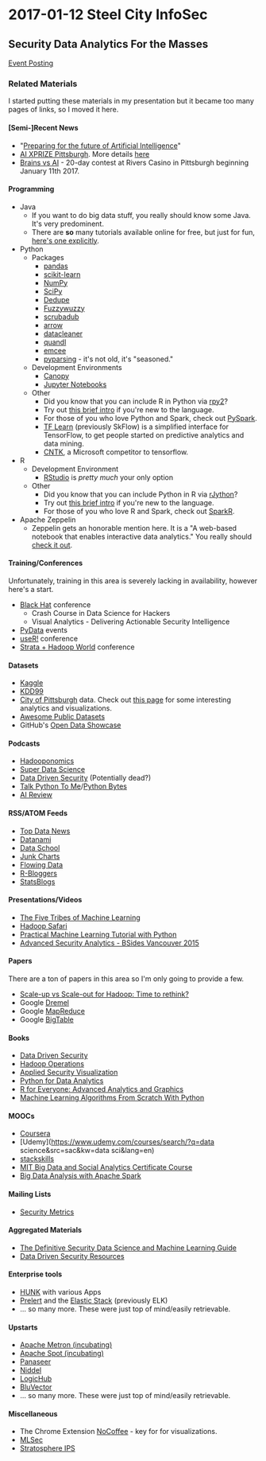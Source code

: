 # 2017-01-12 Steel City InfoSec
## Security Data Analytics For the Masses
[Event Posting](https://www.meetup.com/Steel-City-InfoSec/events/235321688/)

### Related Materials
I started putting these materials in my presentation but it became too many pages of links, so I moved it here.

#### [Semi-]Recent News
* "[Preparing for the future of Artificial Intelligence](https://www.whitehouse.gov/sites/default/files/whitehouse_files/microsites/ostp/NSTC/preparing_for_the_future_of_ai.pdf)"
* [AI XPRIZE Pittsburgh](https://www.eventbrite.com/e/xprize-pittsburgh-ai-hackathon-pitch-night-tickets-30452947586).  More details [here](http://ai.xprize.org/)
* [Brains vs AI](http://www.cmu.edu/news/stories/archives/2017/january/poker-pros-vs-AI.html) - 20-day contest at Rivers Casino in Pittsburgh beginning January 11th 2017.

#### Programming
* Java
  * If you want to do big data stuff, you really should know some Java.  It's very predominent.
  * There are **so** many tutorials available online for free, but just for fun, [here's one explicitly](http://docs.oracle.com/javase/tutorial/).
* Python
  * Packages
    * [pandas](http://pandas.pydata.org/)
    * [scikit-learn](http://scikit-learn.org/stable/)
    * [NumPy](http://www.numpy.org/)
    * [SciPy](https://www.scipy.org/)
    * [Dedupe](https://github.com/datamade/dedupe)
    * [Fuzzywuzzy](https://github.com/seatgeek/fuzzywuzzy)
    * [scrubadub](https://github.com/datascopeanalytics/scrubadub)
    * [arrow](https://github.com/crsmithdev/arrow)
    * [datacleaner](https://github.com/rhiever/datacleaner)
    * [quandl](https://www.quandl.com/tools/python)
    * [emcee](http://dan.iel.fm/emcee/current/)
    * [pyparsing](https://pypi.python.org/pypi/pyparsing/2.1.10) - it's not old, it's "seasoned."
  * Development Environments
    * [Canopy](https://store.enthought.com/downloads/#default)
    * [Jupyter Notebooks](http://jupyter.org/)
  * Other
    * Did you know that you can include R in Python via [rpy2](http://rpy2.bitbucket.org/)?
    * Try out [this brief intro](https://www.stavros.io/tutorials/python/) if you're new to the language.
    * For those of you who love Python and Spark, check out [PySpark](http://spark.apache.org/docs/0.9.0/python-programming-guide.html).
    * [TF Learn](https://github.com/tensorflow/tensorflow/tree/master/tensorflow/contrib/learn/python/learn) (previously SkFlow) is a simplified interface for TensorFlow, to get people started on predictive analytics and data mining.
    * [CNTK](https://github.com/Microsoft/CNTK/wiki), a Microsoft competitor to tensorflow.
* R
  * Development Environment
    * [RStudio](https://www.rstudio.com/) is *pretty much* your only option
  * Other
    * Did you know that you can include Python in R via [rJython](https://cran.r-project.org/web/packages/rJython/index.html)?
    * Try out [this brief intro](https://cran.r-project.org/doc/contrib/Torfs+Brauer-Short-R-Intro.pdf) if you're new to the language.
    * For those of you who love R and Spark, check out [SparkR](http://spark.apache.org/docs/latest/sparkr.html).
* Apache Zeppelin
  * Zeppelin gets an honorable mention here.  It is a "A web-based notebook that enables interactive data analytics."  You really should [check it out](https://zeppelin.apache.org/).

#### Training/Conferences
Unfortunately, training in this area is severely lacking in availability, however here's a start.

* [Black Hat](http://www.blackhat.com/upcoming.html) conference
  * Crash Course in Data Science for Hackers
  * Visual Analytics - Delivering Actionable Security Intelligence
* [PyData](http://pydata.org/events.html) events
* [useR!](https://www.r-project.org/conferences.html) conference
* [Strata + Hadoop World](http://conferences.oreilly.com/strata) conference

#### Datasets
* [Kaggle](https://www.kaggle.com/datasets)
* [KDD99](https://kdd.ics.uci.edu/databases/kddcup99/kddcup99.html)
* [City of Pittsburgh](https://data.wprdc.org/organization/city-of-pittsburgh) data.  Check out [this page](http://wprdc.org/crime/) for some interesting analytics and visualizations.
* [Awesome Public Datasets](https://github.com/caesar0301/awesome-public-datasets)
* GitHub's [Open Data Showcase](https://github.com/showcases/open-data)

#### Podcasts
* [Hadooponomics](http://bluehillresearch.com/hadooponomics/)
* [Super Data Science](http://feeds.soundcloud.com/users/soundcloud:users:253585900/sounds.rss)
* [Data Driven Security](http://datadrivensecurity.info/podcast/) (Potentially dead?)
* [Talk Python To Me](https://talkpython.fm/)/[Python Bytes](https://pythonbytes.fm/)
* [AI Review](https://itunes.apple.com/us/podcast/ai-review/id1142140410)

#### RSS/ATOM Feeds
* [Top Data News](https://topdata.news/feed/)
* [Datanami](https://www.datanami.com/feed/)
* [Data School](http://www.dataschool.io/rss/)
* [Junk Charts](http://junkcharts.typepad.com/junk_charts/atom.xml)
* [Flowing Data](http://flowingdata.com/feed)
* [R-Bloggers](https://www.r-bloggers.com/feed/)
* [StatsBlogs](http://feeds.feedburner.com/statsblogs)

#### Presentations/Videos
* [The Five Tribes of Machine Learning](https://www.youtube.com/watch?v=oxWruJZ-BbU)
* [Hadoop Safari](https://2016.zeronights.ru/wp-content/uploads/2016/12/Wavestone-ZeroNights-2016-Hadoop-safari-Hunting-for-vulnerabilities-v1.0.pdf)
* [Practical Machine Learning Tutorial with Python](https://www.youtube.com/playlist?list=PLQVvvaa0QuDfKTOs3Keq_kaG2P55YRn5v)
* [Advanced Security Analytics - BSides Vancouver 2015](https://www.youtube.com/watch?v=6SuTaEiYHtI)

#### Papers
There are a ton of papers in this area so I'm only going to provide a few.

* [Scale-up vs Scale-out for Hadoop: Time to rethink?](https://www.microsoft.com/en-us/research/wp-content/uploads/2016/02/a20-appuswamy.pdf)
* Google [Dremel](https://static.googleusercontent.com/media/research.google.com/en//pubs/archive/36632.pdf)
* Google [MapReduce](https://static.googleusercontent.com/media/research.google.com/en//archive/mapreduce-osdi04.pdf)
* Google [BigTable](https://static.googleusercontent.com/media/research.google.com/en//archive/bigtable-osdi06.pdf)

#### Books
* [Data Driven Security](http://datadrivensecurity.info/book/)
* [Hadoop Operations](http://shop.oreilly.com/product/0636920038993.do)
* [Applied Security Visualization](https://www.amazon.com/gp/product/B001FBFH3I/ref=oh_aui_d_detailpage_o09_?ie=UTF8&psc=1)
* [Python for Data Analytics](http://shop.oreilly.com/product/0636920023784.do)
* [R for Everyone: Advanced Analytics and Graphics](https://www.amazon.com/Everyone-Advanced-Analytics-Graphics-Addison-Wesley/dp/0321888030/ref=sr_1_1)
* [Machine Learning Algorithms From Scratch With Python](https://machinelearningmastery.com/machine-learning-algorithms-from-scratch/)

#### MOOCs
* [Coursera](https://www.coursera.org/browse/data-science)
* [Udemy](https://www.udemy.com/courses/search/?q=data science&src=sac&kw=data sci&lang=en)
* [stackskills](https://stackskills.com/courses)
* [MIT Big Data and Social Analytics Certificate Course](http://getsmarter.mit.edu/big-data-and-social-analytics-course/)
* [Big Data Analysis with Apache Spark](https://www.edx.org/course/big-data-analysis-apache-spark-uc-berkeleyx-cs110x)

#### Mailing Lists
* [Security Metrics](http://www.securitymetrics.org/mailing-list.html)

#### Aggregated Materials
* [The Definitive Security Data Science and Machine Learning Guide](http://www.covert.io/the-definitive-security-datascience-and-machinelearning-guide/)
* [Data Driven Security Resources](http://datadrivensecurity.info/blog/pages/resources.html)

#### Enterprise tools
* [HUNK](http://docs.splunk.com/Documentation/Hunk/6.4.5/Hunk/MeetHunk) with various Apps
* [Prelert](http://info.prelert.com/) and the [Elastic Stack](https://www.elastic.co/webinars/introduction-elk-stack) (previously ELK)
* ... so many more.  These were just top of mind/easily retrievable.

#### Upstarts
* [Apache Metron (incubating)](http://metron.incubator.apache.org/)
* [Apache Spot (incubating)](http://spot.incubator.apache.org/)
* [Panaseer](https://www.panaseer.com/)
* [Niddel](http://www.niddel.com/)
* [LogicHub](http://www.logichub.com/)
* [BluVector](https://www.bluvectorcyber.com/)
* ... so many more.  These were just top of mind/easily retrievable.

#### Miscellaneous
* The Chrome Extension [NoCoffee](https://chrome.google.com/webstore/detail/nocoffee/jjeeggmbnhckmgdhmgdckeigabjfbddl?hl=en-US) - key for for visualizations.
* [MLSec](https://github.com/mlsecproject)
* [Stratosphere IPS](https://stratosphereips.org/)

